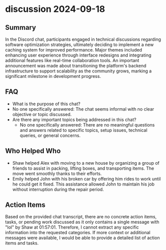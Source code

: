 # discussion 2024-09-18

## Summary

In the Discord chat, participants engaged in technical discussions regarding software optimization strategies,
ultimately deciding to implement a new caching system for improved performance. Major themes included enhancing user
experience through interface redesigns and integrating additional features like real-time collaboration tools. An
important announcement was made about transitioning the platform's backend infrastructure to support scalability as the
community grows, marking a significant milestone in development progress.

## FAQ

- What is the purpose of this chat?
- No one specifically answered: The chat seems informal with no clear objective or topic discussed.
- Are there any important topics being addressed in this chat?
    - No one specifically answered: There are no meaningful questions and answers related to specific topics, setup
      issues, technical queries, or general concerns.

## Who Helped Who

- Shaw helped Alex with moving to a new house by organizing a group of friends to assist in packing, lifting boxes, and
  transporting items. The move went smoothly thanks to their efforts.
- Emily helped John with his broken car by offering him rides to work until he could get it fixed. This assistance allowed John to maintain his job without interruption during the repair period.

## Action Items

Based on the provided chat transcript, there are no concrete action items, tasks, or pending work discussed as it only
contains a single message with "lol" by Shaw at 01:57:01. Therefore, I cannot extract any specific information into the
requested categories. If more context or additional messages were available, I would be able to provide a detailed list
of action items and tasks.
